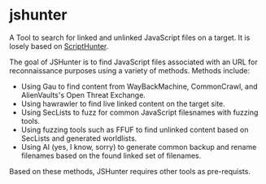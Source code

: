 # jshunter
A Tool to search for linked and unlinked JavaScript files on a target. It is losely based on [ScriptHunter](https://github.com/robre/scripthunter). 

The goal of JSHunter is to find JavaScript files associated with an URL for reconnaissance purposes using a variety of methods. Methods include:

- Using Gau to find content from WayBackMachine, CommonCrawl, and AlienVaults's Open Threat Exchange.
- Using hawrawler to find live linked content on the target site.
- Using SecLists to fuzz for common JavaScript filesnames with fuzzing tools.
- Using fuzzing tools such as FFUF to find unlinked content based on SecLists and generated worldlists.
- Using AI (yes, I know, sorry) to generate common backup and rename filenames based on the found linked set of filenames.

Based on these methods, JSHunter requires other tools as pre-requists.
